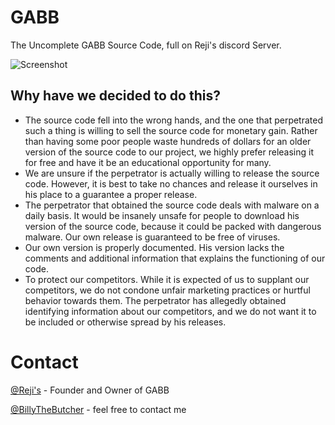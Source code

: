 # GABB
The Uncomplete GABB Source Code, full on Reji's discord Server.

![Screenshot](https://i.imgur.com/2foB84Z.png)


## Why have we decided to do this?
- The source code fell into the wrong hands, and the one that perpetrated such a thing is willing to sell the source code for monetary gain. Rather than having some poor people waste hundreds of dollars for an older version of the source code to our project, we highly prefer releasing it for free and have it be an educational opportunity for many.
- We are unsure if the perpetrator is actually willing to release the source code. However, it is best to take no chances and release it ourselves in his place to a guarantee a proper release.
- The perpetrator that obtained the source code deals with malware on a daily basis. It would be insanely unsafe for people to download his version of the source code, because it could be packed with dangerous malware. Our own release is guaranteed to be free of viruses.
- Our own version is properly documented. His version lacks the comments and additional information that explains the functioning of our code.
- To protect our competitors. While it is expected of us to supplant our competitors, we do not condone unfair marketing practices or hurtful behavior towards them. The perpetrator has allegedly obtained identifying information about our competitors, and we do not want it to be included or otherwise spread by his releases.

# Contact

[@Reji's](https://discordapp.com/invite/wTNMrHV) - Founder and Owner of GABB

[@BillyTheButcher](https://github.com/BillytheButcher) - feel free to contact me


